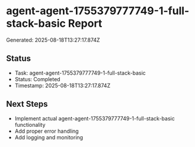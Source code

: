 # agent-agent-1755379777749-1-full-stack-basic Report

Generated: 2025-08-18T13:27:17.874Z

## Status
- Task: agent-agent-1755379777749-1-full-stack-basic
- Status: Completed
- Timestamp: 2025-08-18T13:27:17.874Z

## Next Steps
- Implement actual agent-agent-1755379777749-1-full-stack-basic functionality
- Add proper error handling
- Add logging and monitoring
